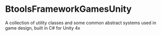 BtoolsFrameworkGamesUnity
=========================

A collection of utility classes and some common abstract systems used in game design, built in C# for Unity 4x
